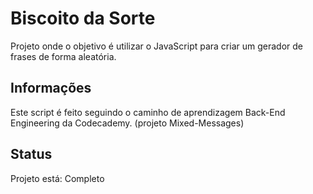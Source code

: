 # Biscoito da Sorte

Projeto onde o objetivo é utilizar o JavaScript para criar um gerador de frases de forma aleatória.

## Informações

Este script é feito seguindo o caminho de aprendizagem Back-End Engineering da Codecademy. (projeto Mixed-Messages)

## Status 

Projeto está: Completo 

